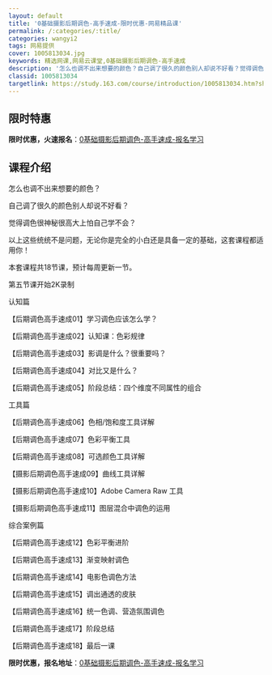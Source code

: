 ```yaml
---
layout: default
title: '0基础摄影后期调色-高手速成-限时优惠-网易精品课'
permalink: /:categories/:title/
categories: wangyi2
tags: 网易提供
cover: 1005813034.jpg
keywords: 精选网课,网易云课堂,0基础摄影后期调色-高手速成
description: '怎么也调不出来想要的颜色？自己调了很久的颜色别人却说不好看？觉得调色很神秘很高大上怕自己学不会？以上这些统统不是问题，无'
classid: 1005813034
targetlink: https://study.163.com/course/introduction/1005813034.htm?share=1&shareId=1025206652&utm_campaign=share&utm_medium=iphoneShare&utm_source=&utm_u=1025206652
---
```


## 限时特惠

**限时优惠，火速报名**：[0基础摄影后期调色-高手速成-报名学习](https://study.163.com/course/introduction/1005813034.htm?share=1&shareId=1025206652&utm_campaign=share&utm_medium=iphoneShare&utm_source=&utm_u=1025206652)

## 课程介绍

怎么也调不出来想要的颜色？

自己调了很久的颜色别人却说不好看？

觉得调色很神秘很高大上怕自己学不会？

以上这些统统不是问题，无论你是完全的小白还是具备一定的基础，这套课程都适用你！



本套课程共18节课，预计每周更新一节。

第五节课开始2K录制



认知篇

【后期调色高手速成01】学习调色应该怎么学？

【后期调色高手速成02】认知课：色彩规律 

【后期调色高手速成03】影调是什么？很重要吗？ 

【后期调色高手速成04】对比又是什么？

【后期调色高手速成05】阶段总结：四个维度不同属性的组合



工具篇

【后期调色高手速成06】色相/饱和度工具详解

【后期调色高手速成07】色彩平衡工具

【后期调色高手速成08】可选颜色工具详解

【摄影后期调色高手速成09】曲线工具详解

【摄影后期调色高手速成10】Adobe Camera Raw 工具

【摄影后期调色高手速成11】图层混合中调色的运用



综合案例篇

【后期调色高手速成12】色彩平衡进阶

【后期调色高手速成13】渐变映射调色

【后期调色高手速成14】电影色调色方法

【后期调色高手速成15】调出通透的皮肤

【后期调色高手速成16】统一色调、营造氛围调色

【后期调色高手速成17】阶段总结



【后期调色高手速成18】最后一课

**限时优惠，报名地址**：[0基础摄影后期调色-高手速成-报名学习](https://study.163.com/course/introduction/1005813034.htm?share=1&shareId=1025206652&utm_campaign=share&utm_medium=iphoneShare&utm_source=&utm_u=1025206652)

